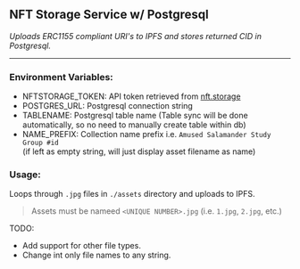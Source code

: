 NFT Storage Service w/ Postgresql
---
*Uploads ERC1155 compliant URI's to IPFS and stores returned CID in Postgresql.*

---

### Environment Variables: 

- NFTSTORAGE_TOKEN: API token retrieved from [nft.storage](https://nft.storage)
- POSTGRES_URL: Postgresql connection string
- TABLENAME: Postgresql table name (Table sync will be done automatically, so no need to manually create table within db)
- NAME_PREFIX: Collection name prefix i.e. `Amused Salamander Study Group #id`  
 (if left as empty string, will just display asset filename as name)

### Usage:
Loops through `.jpg` files in `./assets` directory and uploads to IPFS.
> Assets must be nameed `<UNIQUE NUMBER>.jpg`  (i.e. `1.jpg`, `2.jpg`, etc.)

TODO:
- Add support for other file types.
- Change int only file names to any string. 
